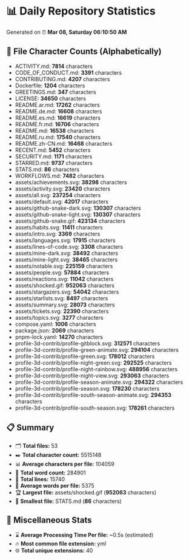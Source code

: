 # 📊 Daily Repository Statistics
Generated on ⏰ **Mar 08, Saturday 06:10:50 AM**

## 📂 File Character Counts (Alphabetically)
- ACTIVITY.md: **7814** characters
- CODE_OF_CONDUCT.md: **3391** characters
- CONTRIBUTING.md: **4207** characters
- Dockerfile: **1204** characters
- GREETINGS.md: **347** characters
- LICENSE: **34650** characters
- README.ar.md: **17262** characters
- README.de.md: **16608** characters
- README.es.md: **16619** characters
- README.fr.md: **16706** characters
- README.md: **16538** characters
- README.ru.md: **17540** characters
- README.zh-CN.md: **16468** characters
- RECENT.md: **5452** characters
- SECURITY.md: **1171** characters
- STARRED.md: **9737** characters
- STATS.md: **86** characters
- WORKFLOWS.md: **7482** characters
- assets/achievements.svg: **38298** characters
- assets/activity.svg: **23420** characters
- assets/all.svg: **237254** characters
- assets/default.svg: **42017** characters
- assets/github-snake-dark.svg: **130307** characters
- assets/github-snake-light.svg: **130307** characters
- assets/github-snake.gif: **423134** characters
- assets/habits.svg: **11411** characters
- assets/intro.svg: **3369** characters
- assets/languages.svg: **17915** characters
- assets/lines-of-code.svg: **3308** characters
- assets/mine-dark.svg: **38492** characters
- assets/mine-light.svg: **38465** characters
- assets/notable.svg: **225159** characters
- assets/people.svg: **57884** characters
- assets/reactions.svg: **11042** characters
- assets/shocked.gif: **952063** characters
- assets/stargazers.svg: **54042** characters
- assets/starlists.svg: **8497** characters
- assets/summary.svg: **28073** characters
- assets/tickets.svg: **22390** characters
- assets/topics.svg: **3277** characters
- compose.yaml: **1006** characters
- package.json: **2069** characters
- pnpm-lock.yaml: **14270** characters
- profile-3d-contrib/profile-gitblock.svg: **312571** characters
- profile-3d-contrib/profile-green-animate.svg: **294104** characters
- profile-3d-contrib/profile-green.svg: **178012** characters
- profile-3d-contrib/profile-night-green.svg: **292525** characters
- profile-3d-contrib/profile-night-rainbow.svg: **488956** characters
- profile-3d-contrib/profile-night-view.svg: **293063** characters
- profile-3d-contrib/profile-season-animate.svg: **294322** characters
- profile-3d-contrib/profile-season.svg: **178230** characters
- profile-3d-contrib/profile-south-season-animate.svg: **294353** characters
- profile-3d-contrib/profile-south-season.svg: **178261** characters

## 📋 Summary
- 🗂️ **Total files:** 53
- ✒️ **Total character count:** 5515148
- 📊 **Average characters per file:** 104059
- 📝 **Total word count:** 284901
- 🧾 **Total lines:** 15740
- 📐 **Average words per file:** 5375
- 🏆 **Largest file:** assets/shocked.gif (**952063** characters)
- 🥉 **Smallest file:** STATS.md (**86** characters)

## 🌟 Miscellaneous Stats
- ⌛ **Average Processing Time Per file:** ~0.5s (estimated)
- 🔥 **Most common file extension:** yml
- 🌐 **Total unique extensions:** 40
